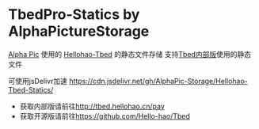 # TbedPro-Statics by AlphaPictureStorage
[Alpha Pic](https://www.Alphapic.org.cn) 使用的 [Hellohao-Tbed](/Hello-hao/Tbed) 的静态文件存储
支持[Tbed内部版](http://tbed.hellohao.cn)使用的静态文件

可使用jsDelivr加速 https://cdn.jsdelivr.net/gh/AlphaPic-Storage/Hellohao-Tbed-Statics/

 - 获取内部版请前往<http://tbed.hellohao.cn/pay>
 - 获取开源版请前往<https://github.com/Hello-hao/Tbed>